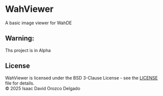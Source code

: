 # WahViewer
A basic image viewer for WahDE

## Warning:
Ths project is in Alpha

## License
WahViewer is licensed under the BSD 3-Clause License - see the [LICENSE](LICENSE) file for details.<br>
© 2025 Isaac David Orozco Delgado
